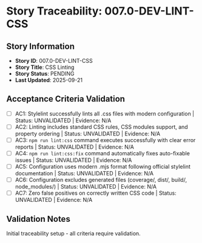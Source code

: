 # Story Traceability: 007.0-DEV-LINT-CSS

## Story Information
- **Story ID**: 007.0-DEV-LINT-CSS
- **Story Title**: CSS Linting
- **Story Status**: PENDING
- **Last Updated**: 2025-09-21

## Acceptance Criteria Validation

- [ ] AC1: Stylelint successfully lints all .css files with modern configuration | Status: UNVALIDATED | Evidence: N/A
- [ ] AC2: Linting includes standard CSS rules, CSS modules support, and property ordering | Status: UNVALIDATED | Evidence: N/A
- [ ] AC3: `npm run lint:css` command executes successfully with clear error reports | Status: UNVALIDATED | Evidence: N/A
- [ ] AC4: `npm run lint:css:fix` command automatically fixes auto-fixable issues | Status: UNVALIDATED | Evidence: N/A
- [ ] AC5: Configuration uses modern .mjs format following official stylelint documentation | Status: UNVALIDATED | Evidence: N/A
- [ ] AC6: Configuration excludes generated files (coverage/, dist/, build/, node_modules/) | Status: UNVALIDATED | Evidence: N/A
- [ ] AC7: Zero false positives on correctly written CSS code | Status: UNVALIDATED | Evidence: N/A

## Validation Notes
Initial traceability setup - all criteria require validation.